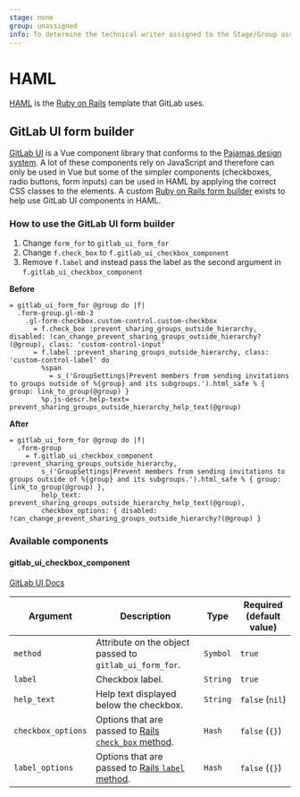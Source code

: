 ```yaml
---
stage: none
group: unassigned
info: To determine the technical writer assigned to the Stage/Group associated with this page, see https://about.gitlab.com/handbook/engineering/ux/technical-writing/#assignments
---
```


# HAML

[HAML](https://haml.info/) is the [Ruby on Rails](https://rubyonrails.org/) template that GitLab uses.

## GitLab UI form builder

[GitLab UI](https://gitlab-org.gitlab.io/gitlab-ui/) is a Vue component library that conforms to the [Pajamas design system](https://design.gitlab.com/). A lot of these components rely on JavaScript and therefore can only be used in Vue but some of the simpler components (checkboxes, radio buttons, form inputs) can be used in HAML by applying the correct CSS classes to the elements. A custom [Ruby on Rails form builder](https://gitlab.com/gitlab-org/gitlab/-/blob/7c108df101e86d8a27d69df2b5b1ff1fc24133c5/lib/gitlab/form_builders/gitlab_ui_form_builder.rb) exists to help use GitLab UI components in HAML.

### How to use the GitLab UI form builder

1. Change `form_for` to `gitlab_ui_form_for`
1. Change `f.check_box` to `f.gitlab_ui_checkbox_component`
1. Remove `f.label` and instead pass the label as the second argument in `f.gitlab_ui_checkbox_component`

**Before**

```haml
= gitlab_ui_form_for @group do |f|
  .form-group.gl-mb-3
    .gl-form-checkbox.custom-control.custom-checkbox
      = f.check_box :prevent_sharing_groups_outside_hierarchy, disabled: !can_change_prevent_sharing_groups_outside_hierarchy?(@group), class: 'custom-control-input'
      = f.label :prevent_sharing_groups_outside_hierarchy, class: 'custom-control-label' do
        %span
          = s_('GroupSettings|Prevent members from sending invitations to groups outside of %{group} and its subgroups.').html_safe % { group: link_to_group(@group) }
        %p.js-descr.help-text= prevent_sharing_groups_outside_hierarchy_help_text(@group)
```

**After**

```haml
= gitlab_ui_form_for @group do |f|
  .form-group
    = f.gitlab_ui_checkbox_component :prevent_sharing_groups_outside_hierarchy,
        s_('GroupSettings|Prevent members from sending invitations to groups outside of %{group} and its subgroups.').html_safe % { group: link_to_group(@group) },
        help_text: prevent_sharing_groups_outside_hierarchy_help_text(@group),
        checkbox_options: { disabled: !can_change_prevent_sharing_groups_outside_hierarchy?(@group) }
```

### Available components

#### gitlab_ui_checkbox_component

[GitLab UI Docs](https://gitlab-org.gitlab.io/gitlab-ui/?path=/story/base-form-form-checkbox--default)

| Argument | Description | Type | Required (default value) |
|---|---|---|---|
| `method` | Attribute on the object passed to `gitlab_ui_form_for`. | `Symbol` | `true` |
| `label` | Checkbox label. | `String` | `true` |
| `help_text` | Help text displayed below the checkbox. | `String` | `false` (`nil`) |
| `checkbox_options` | Options that are passed to [Rails `check_box` method](https://apidock.com/rails/ActionView/Helpers/FormHelper/check_box). | `Hash` | `false` (`{}`) |
| `label_options` | Options that are passed to [Rails `label` method](https://apidock.com/rails/ActionView/Helpers/FormHelper/label). | `Hash` | `false` (`{}`) |
